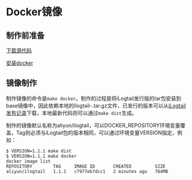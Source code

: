 # Docker镜像

## 制作前准备

[下载源代码](download.md)

[安装docker](https://docs.docker.com/engine/install/)

## 镜像制作

制作镜像的命令是`make docker`。制作的过程是将iLogtail发行版的tar包安装到base镜像中，因此依赖本地的ilogtail-<VERSION>.tar.gz文件，已发行的版本可以从[iLogtail发布记录](../release-notes.md)下载，本地最新代码则可以通过`make dist`生成。

制作的镜像默认名称为aliyun/ilogtail，可以DOCKER_REPOSITORY环境变量覆盖，Tag则必须与iLogtail包的版本相同，可以通过环境变量VERSION指定，例如：

```shell
$ VERSION=1.1.1 make dist
$ VERSION=1.1.1 make docker
docker image list
REPOSITORY        TAG     IMAGE ID       CREATED         SIZE
aliyun/ilogtail   1.1.1   c7977eb7dcc1   2 minutes ago   764MB
```
